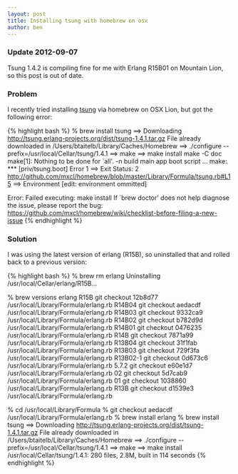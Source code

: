 ```yaml
---
layout: post
title: Installing tsung with homebrew on osx
author: ben
---
```

### Update 2012-09-07
Tsung 1.4.2 is compiling fine for me with Erlang R15B01 on Mountain Lion, so this post is out of date.

### Problem

I recently tried installing [tsung](http://tsung.erlang-projects.org) via homebrew on OSX Lion, but got the following error:

{% highlight bash %}
% brew install tsung
==> Downloading http://tsung.erlang-projects.org/dist/tsung-1.4.1.tar.gz
File already downloaded in /Users/btaitelb/Library/Caches/Homebrew
==> ./configure --prefix=/usr/local/Cellar/tsung/1.4.1
==> make
==> make install
make -C doc
make[1]: Nothing to be done for `all'.
-n build main app boot script ... 
make: *** [priv/tsung.boot] Error 1
==> Exit Status: 2
http://github.com/mxcl/homebrew/blob/master/Library/Formula/tsung.rb#L15
==> Environment
[edit: environment ommitted]

Error: Failed executing: make install 
If `brew doctor' does not help diagnose the issue, please report the bug:
    https://github.com/mxcl/homebrew/wiki/checklist-before-filing-a-new-issue
{% endhighlight %}
</br>

### Solution

I was using the latest version of erlang (R15B), so uninstalled that and rolled back to a previous version:

{% highlight bash %}
% brew rm erlang
Uninstalling /usr/local/Cellar/erlang/R15B...

% brew versions erlang
R15B     git checkout 12b8d77 /usr/local/Library/Formula/erlang.rb
R14B04   git checkout aedacdf /usr/local/Library/Formula/erlang.rb
R14B03   git checkout 9332ca9 /usr/local/Library/Formula/erlang.rb
R14B02   git checkout b782d9d /usr/local/Library/Formula/erlang.rb
R14B01   git checkout 0476235 /usr/local/Library/Formula/erlang.rb
R14B     git checkout 7871a99 /usr/local/Library/Formula/erlang.rb
R13B04   git checkout 31f1fab /usr/local/Library/Formula/erlang.rb
R13B03   git checkout 729f3fa /usr/local/Library/Formula/erlang.rb
R13B02-1 git checkout 0d673c6 /usr/local/Library/Formula/erlang.rb
5.7.2    git checkout e60e1d7 /usr/local/Library/Formula/erlang.rb
02       git checkout 5d7cab9 /usr/local/Library/Formula/erlang.rb
01       git checkout 1038860 /usr/local/Library/Formula/erlang.rb
R13B     git checkout d1539e3 /usr/local/Library/Formula/erlang.rb

% cd /usr/local/Library/Formula
% git checkout aedacdf /usr/local/Library/Formula/erlang.rb
% brew install erlang
% brew install tsung
==> Downloading http://tsung.erlang-projects.org/dist/tsung-1.4.1.tar.gz
File already downloaded in /Users/btaitelb/Library/Caches/Homebrew
==> ./configure --prefix=/usr/local/Cellar/tsung/1.4.1
==> make
==> make install
/usr/local/Cellar/tsung/1.4.1: 280 files, 2.8M, built in 114 seconds
{% endhighlight %}
